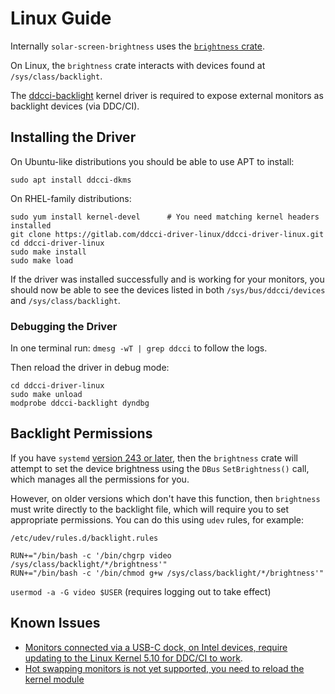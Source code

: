 # Linux Guide

Internally `solar-screen-brightness` uses the [`brightness` crate](https://github.com/stephaneyfx/brightness).

On Linux, the `brightness` crate interacts with devices found at `/sys/class/backlight`.

The [ddcci-backlight](https://gitlab.com/ddcci-driver-linux/ddcci-driver-linux) 
kernel driver is required to expose external monitors as backlight devices (via DDC/CI).

## Installing the Driver

On Ubuntu-like distributions you should be able to use APT to install:

```
sudo apt install ddcci-dkms
```

On RHEL-family distributions:

```
sudo yum install kernel-devel      # You need matching kernel headers installed
git clone https://gitlab.com/ddcci-driver-linux/ddcci-driver-linux.git
cd ddcci-driver-linux
sudo make install
sudo make load
```

If the driver was installed successfully and is working for your monitors, you should now 
be able to see the devices listed in both `/sys/bus/ddcci/devices` and `/sys/class/backlight`.

### Debugging the Driver

In one terminal run: `dmesg -wT | grep ddcci` to follow the logs.

Then reload the driver in debug mode:
```
cd ddcci-driver-linux
sudo make unload
modprobe ddcci-backlight dyndbg
```

## Backlight Permissions

If you have `systemd`
[version 243 or later](https://github.com/systemd/systemd/blob/877aa0bdcc2900712b02dac90856f181b93c4e40/NEWS#L262), 
then the `brightness` crate will attempt to set the device brightness
using the `DBus` `SetBrightness()` call, which manages all the permissions for you.

However, on older versions which don't have this function, then `brightness` must write directly to the backlight file,
which will require you to set appropriate permissions. You can do this using `udev` rules, for example:

`/etc/udev/rules.d/backlight.rules`
```
RUN+="/bin/bash -c '/bin/chgrp video /sys/class/backlight/*/brightness'"
RUN+="/bin/bash -c '/bin/chmod g+w /sys/class/backlight/*/brightness'"
```

`usermod -a -G video $USER` (requires logging out to take effect)

## Known Issues

- [Monitors connected via a USB-C dock, on Intel devices, require updating to the Linux Kernel 5.10 for DDC/CI to work](https://gitlab.freedesktop.org/drm/intel/-/issues/37).
- [Hot swapping monitors is not yet supported, you need to reload the kernel module](https://gitlab.com/ddcci-driver-linux/ddcci-driver-linux/-/issues/5)
